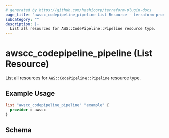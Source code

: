 ```yaml
---
# generated by https://github.com/hashicorp/terraform-plugin-docs
page_title: "awscc_codepipeline_pipeline List Resource - terraform-provider-awscc"
subcategory: ""
description: |-
  List all resources for AWS::CodePipeline::Pipeline resource type.
---
```


# awscc_codepipeline_pipeline (List Resource)

List all resources for `AWS::CodePipeline::Pipeline` resource type.

## Example Usage

```terraform
list "awscc_codepipeline_pipeline" "example" {
  provider = awscc
}
```

<!-- schema generated by tfplugindocs -->
## Schema

